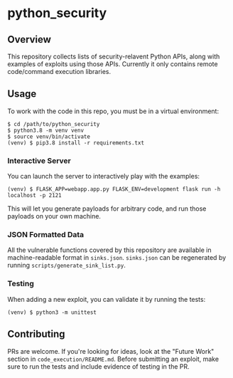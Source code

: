 # python_security

## Overview
This repository collects lists of security-relavent Python APIs, along with examples of exploits using those APIs. Currently it only contains remote code/command execution libraries.

## Usage

To work with the code in this repo, you must be in a virtual environment:

```
$ cd /path/to/python_security
$ python3.8 -m venv venv
$ source venv/bin/activate
(venv) $ pip3.8 install -r requirements.txt
```

### Interactive Server

You can launch the server to interactively play with the examples:

```
(venv) $ FLASK_APP=webapp.app.py FLASK_ENV=development flask run -h localhost -p 2121
```

This will let you generate payloads for arbitrary code, and run those payloads on your own machine.

### JSON Formatted Data

All the vulnerable functions covered by this repository are available in machine-readable format in `sinks.json`. `sinks.json` can be regenerated by running `scripts/generate_sink_list.py`.

### Testing

When adding a new exploit, you can validate it by running the tests:
```
(venv) $ python3 -m unittest
```
## Contributing

PRs are welcome. If you're looking for ideas, look at the "Future Work" section in `code_execution/README.md`. Before submitting an exploit, make sure to run the tests and include evidence of testing in the PR.
